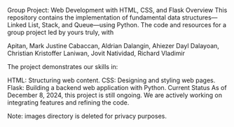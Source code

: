 Group Project: Web Development with HTML, CSS, and Flask
Overview
This repository contains the implementation of fundamental data structures—Linked List, Stack, and Queue—using Python. The code and resources for a group project led by yours truly, with

Apitan, Mark Justine
Cabaccan, Aldrian
Dalangin, Ahiezer Dayl
Dalayoan, Christian Kristoffer
Laniwan, Jovit
Natividad, Richard Vladimir

The project demonstrates our skills in:

HTML: Structuring web content.
CSS: Designing and styling web pages.
Flask: Building a backend web application with Python.
Current Status
As of December 8, 2024, this project is still ongoing. We are actively working on integrating features and refining the code.

Note: images directory is deleted for privacy purposes.
